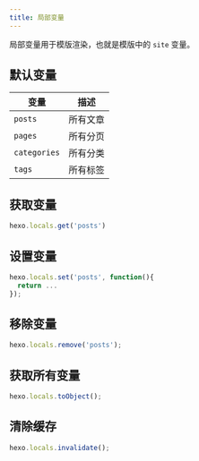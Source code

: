 ```yaml
---
title: 局部变量
---
```

局部变量用于模版渲染，也就是模版中的 `site` 变量。

## 默认变量

变量 | 描述
--- | ---
`posts` | 所有文章
`pages` | 所有分页
`categories` | 所有分类
`tags` | 所有标签

## 获取变量

``` js
hexo.locals.get('posts')
```

## 设置变量

``` js
hexo.locals.set('posts', function(){
  return ...
});
```

## 移除变量

``` js
hexo.locals.remove('posts');
```

## 获取所有变量

``` js
hexo.locals.toObject();
```

## 清除缓存

``` js
hexo.locals.invalidate();
```
